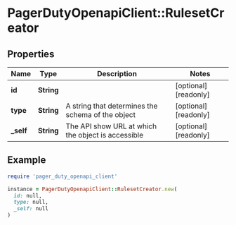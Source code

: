 # PagerDutyOpenapiClient::RulesetCreator

## Properties

| Name | Type | Description | Notes |
| ---- | ---- | ----------- | ----- |
| **id** | **String** |  | [optional][readonly] |
| **type** | **String** | A string that determines the schema of the object | [optional][readonly] |
| **_self** | **String** | The API show URL at which the object is accessible | [optional][readonly] |

## Example

```ruby
require 'pager_duty_openapi_client'

instance = PagerDutyOpenapiClient::RulesetCreator.new(
  id: null,
  type: null,
  _self: null
)
```

